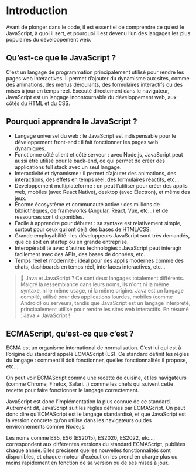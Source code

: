 # Introduction

Avant de plonger dans le code, il est essentiel de comprendre ce qu’est le JavaScript, à quoi il sert, et pourquoi il est devenu l’un des langages les plus populaires du développement web.

## Qu’est-ce que le JavaScript ?

C'est un langage de programmation principalement utilisé pour rendre les pages web interactives. Il permet d’ajouter du dynamisme aux sites, comme des animations, des menus déroulants, des formulaires interactifs ou des mises à jour en temps réel. Exécuté directement dans le navigateur, JavaScript est un langage incontournable du développement web, aux côtés du HTML et du CSS.

## Pourquoi apprendre le JavaScript ?

- Langage universel du web : le JavaScript est indispensable pour le développement front-end : il fait fonctionner les pages web dynamiques.
- Fonctionne côté client et côté serveur : avec Node.js, JavaScript peut aussi être utilisé pour le back-end, ce qui permet de créer des applications full stack avec un seul langage.
- Interactivité et dynamisme : il permet d’ajouter des animations, des interactions, des effets en temps réel, des formulaires réactifs, etc...
- Développement multiplateforme : on peut l’utiliser pour créer des applis web, mobiles (avec React Native), desktop (avec Electron), et même des jeux.
- Énorme écosystème et communauté active : des millions de bibliothèques, de frameworks (Angular, React, Vue, etc...) et de ressources sont disponibles.
- Facile à apprendre pour débuter : sa syntaxe est relativement simple, surtout pour ceux qui ont déjà des bases de HTML/CSS.
- Grande employabilité : les développeurs JavaScript sont très demandés, que ce soit en startup ou en grande entreprise.
- Interopérabilité avec d'autres technologies : JavaScript peut interagir facilement avec des APIs, des bases de données, etc...
- Temps réel et modernité : idéal pour des applis modernes comme des chats, dashboards en temps réel, interfaces interactives, etc...

> 📌 Java et JavaScript ?
> Ce sont deux langages totalement différents.
> Malgré la ressemblance dans leurs noms, ils n'ont ni la même syntaxe, ni le même usage, ni la même origine. Java est un langage compilé, utilisé pour des applications lourdes, mobiles (comme Android) ou serveurs, tandis que JavaScript est un langage interprété, principalement utilisé pour rendre les sites web interactifs.
> En résumé : Java ≠ JavaScript !

## ECMAScript, qu’est-ce que c’est ?

ECMA est un organisme international de normalisation. C’est lui qui est à l’origine du standard appelé ECMAScript (ES). Ce standard définit les règles du langage : comment il doit fonctionner, quelles fonctionnalités il propose, etc...

On peut voir ECMAScript comme une recette de cuisine, et les navigateurs (comme Chrome, Firefox, Safari...) comme les chefs qui suivent cette recette pour faire fonctionner le langage correctement.

JavaScript est donc l’implémentation la plus connue de ce standard. Autrement dit, JavaScript suit les règles définies par ECMAScript. On peut donc dire qu’ECMAScript est le langage standardisé, et que JavaScript est la version concrète qu’on utilise dans les navigateurs ou des environnements comme Node.js.

Les noms comme ES5, ES6 (ES2015), ES2020, ES2022, etc..., correspondent aux différentes versions du standard ECMAScript, publiées chaque année. Elles précisent quelles nouvelles fonctionnalités sont disponibles, et chaque moteur d'exécution les prend en charge plus ou moins rapidement en fonction de sa version ou de ses mises à jour.